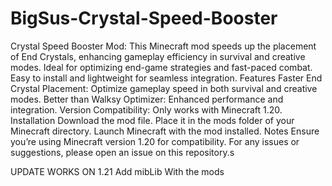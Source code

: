 # BigSus-Crystal-Speed-Booster
Crystal Speed Booster Mod: This Minecraft mod speeds up the placement of End Crystals, enhancing gameplay efficiency in survival and creative modes. Ideal for optimizing end-game strategies and fast-paced combat. Easy to install and lightweight for seamless integration.
Features
Faster End Crystal Placement: Optimize gameplay speed in both survival and creative modes.
Better than Walksy Optimizer: Enhanced performance and integration.
Version Compatibility: Only works with Minecraft 1.20.
Installation
Download the mod file.
Place it in the mods folder of your Minecraft directory.
Launch Minecraft with the mod installed.
Notes
Ensure you’re using Minecraft version 1.20 for compatibility.
For any issues or suggestions, please open an issue on this repository.s

UPDATE WORKS ON 1.21 Add mibLib With the mods
